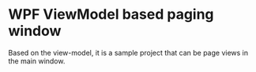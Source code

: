 # WPF ViewModel based paging window
Based on the view-model, it is a sample project that can be page views in the main window.
